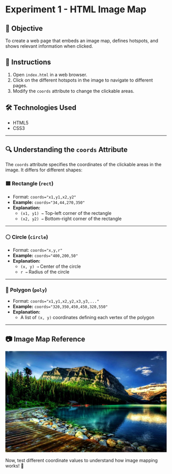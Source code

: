 # Experiment 1 - HTML Image Map  

## 🎯 Objective  
To create a web page that embeds an image map, defines hotspots, and shows relevant information when clicked.  

## 📌 Instructions  
1. Open `index.html` in a web browser.  
2. Click on the different hotspots in the image to navigate to different pages.  
3. Modify the `coords` attribute to change the clickable areas.  

## 🛠 Technologies Used  
- HTML5  
- CSS3  

---

## 🔍 Understanding the `coords` Attribute  
The `coords` attribute specifies the coordinates of the clickable areas in the image. It differs for different shapes:  

### 🟥 **Rectangle (`rect`)**  
- Format: `coords="x1,y1,x2,y2"`  
- **Example:** `coords="34,44,270,350"`  
- **Explanation:**  
  - `(x1, y1) →` Top-left corner of the rectangle  
  - `(x2, y2) →` Bottom-right corner of the rectangle  

---

### ⚪ **Circle (`circle`)**  
- Format: `coords="x,y,r"`  
- **Example:** `coords="400,200,50"`  
- **Explanation:**  
  - `(x, y) →` Center of the circle  
  - `r →` Radius of the circle  

---

### 🔺 **Polygon (`poly`)**  
- Format: `coords="x1,y1,x2,y2,x3,y3,..."`  
- **Example:** `coords="320,350,450,450,320,550"`  
- **Explanation:**  
  - A list of `(x, y)` coordinates defining each vertex of the polygon  

---

## 📷 Image Map Reference  
![Sample Image](map-image.jpg)  

Now, test different coordinate values to understand how image mapping works! 🚀  
